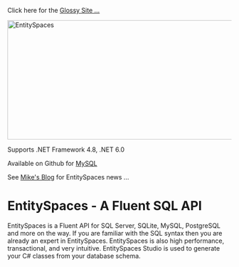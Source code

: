 Click here for the [Glossy Site ...](https://mikegriffinreborn.github.io/EntitySpaces/)

<img src="https://repository-images.githubusercontent.com/194275145/55b5b080-1ccf-11ea-8609-15b9de0d2351" alt="EntitySpaces" width="531" height="268">

Supports .NET Framework 4.8, .NET 6.0

Available on Github for [MySQL](https://github.com/orgs/hit-services/packages/EntitySpaces.ORM.MySQL/ "Github:Packages")

See [Mike's Blog](https://saltycode.blogspot.com/) for EntitySpaces news ...

# EntitySpaces - A Fluent SQL API

EntitySpaces is a Fluent API for SQL Server, SQLite, MySQL, PostgreSQL and more on the way. If you are familiar with the SQL syntax then you are already an expert in EntitySpaces. EntitySpaces is also high performance, transactional, and very intuitive. EntitySpaces Studio is used to generate your C# classes from your database schema.
